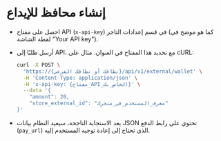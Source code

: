 # إنشاء محافظ للإيداع

- احصل على مفتاح API (`x-api-key`) في قسم إعدادات التاجر (كما هو موضح في لقطة الشاشة "Your API key").

- أرسل طلبًا إلى API، مع تحديد هذا المفتاح في العنوان. مثال على cURL:

  ```bash
  curl -X POST \
    'https://{نطاقك أو نطاقك الفرعي}/api/v1/external/wallet' \
    -H 'Content-Type: application/json' \
    -H 'x-api-key: {مفتاح_API_الخاص_بك}' \
    --data '{
      "amount": 20,
      "store_external_id": "معرف_المستخدم_في_متجرك"
  }'
  ```

- بعد الاستجابة الناجحة، سيعيد النظام بيانات JSON تحتوي على رابط الدفع (`pay_url`) الذي تحتاج إلى إعادة توجيه المستخدم إليه.